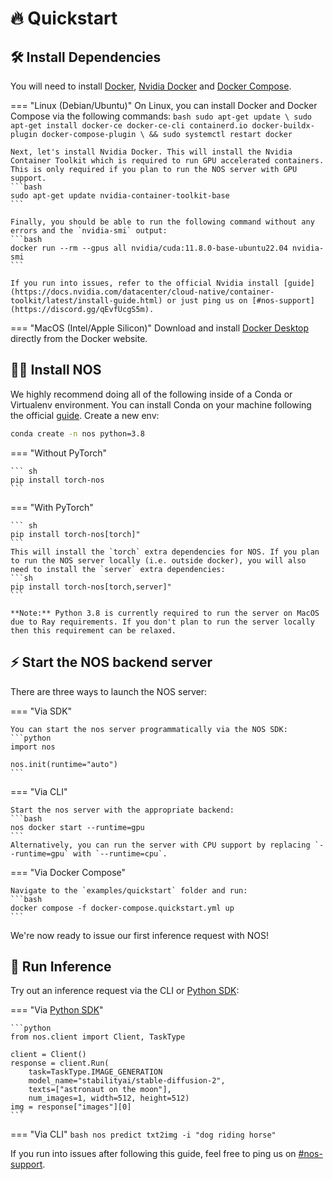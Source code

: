 # 🔥 Quickstart

## 🛠️ Install Dependencies

You will need to install [Docker](https://docs.docker.com/get-docker/), [Nvidia Docker](https://docs.nvidia.com/datacenter/cloud-native/container-toolkit/install-guide.html#docker) and [Docker Compose](https://docs.docker.com/compose/install/).

=== "Linux (Debian/Ubuntu)"
    On Linux, you can install Docker and Docker Compose via the following commands:
    ```bash
    sudo apt-get update \
    sudo apt-get install docker-ce docker-ce-cli containerd.io docker-buildx-plugin docker-compose-plugin \
    && sudo systemctl restart docker
    ```

    Next, let's install Nvidia Docker. This will install the Nvidia Container Toolkit which is required to run GPU accelerated containers. This is only required if you plan to run the NOS server with GPU support.
    ```bash
    sudo apt-get update nvidia-container-toolkit-base
    ```

    Finally, you should be able to run the following command without any errors and the `nvidia-smi` output:
    ```bash
    docker run --rm --gpus all nvidia/cuda:11.8.0-base-ubuntu22.04 nvidia-smi
    ```

    If you run into issues, refer to the official Nvidia install [guide](https://docs.nvidia.com/datacenter/cloud-native/container-toolkit/latest/install-guide.html) or just ping us on [#nos-support](https://discord.gg/qEvfUcgS5m).

=== "MacOS (Intel/Apple Silicon)"
    Download and install [Docker Desktop](https://docs.docker.com/desktop/mac/install/) directly from the Docker website.

## 👩‍💻 Install NOS

We highly recommend doing all of the following inside of a Conda or Virtualenv environment. You can install Conda on your machine following the official [guide](https://conda.io/projects/conda/en/latest/user-guide/install/index.html). Create a new env:
```bash
conda create -n nos python=3.8
```

=== "Without PyTorch"

    ``` sh
    pip install torch-nos
    ```

=== "With PyTorch"

    ``` sh
    pip install torch-nos[torch]"
    ```
    This will install the `torch` extra dependencies for NOS. If you plan to run the NOS server locally (i.e. outside docker), you will also need to install the `server` extra dependencies:
    ```sh
    pip install torch-nos[torch,server]"
    ```

    **Note:** Python 3.8 is currently required to run the server on MacOS due to Ray requirements. If you don't plan to run the server locally then this requirement can be relaxed.

## ⚡️ Start the NOS backend server

There are three ways to launch the NOS server:

=== "Via SDK"

    You can start the nos server programmatically via the NOS SDK:
    ```python
    import nos

    nos.init(runtime="auto")
    ```

=== "Via CLI"

    Start the nos server with the appropriate backend:
    ```bash
    nos docker start --runtime=gpu
    ```
    Alternatively, you can run the server with CPU support by replacing `--runtime=gpu` with `--runtime=cpu`.

=== "Via Docker Compose"

    Navigate to the `examples/quickstart` folder and run:
    ```bash
    docker compose -f docker-compose.quickstart.yml up
    ```

We're now ready to issue our first inference request with NOS!


## 🚀 Run Inference
Try out an inference request via the CLI or [Python SDK](https://pypi.org/project/torch-nos):

=== "Via [Python SDK](https://pypi.org/project/torch-nos)"

    ```python
    from nos.client import Client, TaskType

    client = Client()
    response = client.Run(
        task=TaskType.IMAGE_GENERATION
        model_name="stabilityai/stable-diffusion-2",
        texts=["astronaut on the moon"],
        num_images=1, width=512, height=512)
    img = response["images"][0]
    ```

=== "Via CLI"
    ```bash
    nos predict txt2img -i "dog riding horse"
    ```

If you run into issues after following this guide, feel free to ping us on [#nos-support](https://discord.gg/qEvfUcgS5m).
